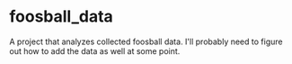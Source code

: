 # foosball_data
A project that analyzes collected foosball data.
I'll probably need to figure out how to add the data as well at some point.

